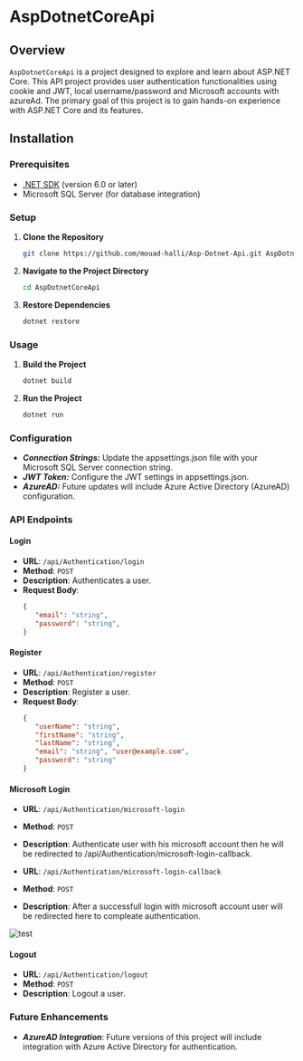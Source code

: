 # AspDotnetCoreApi

## Overview

`AspDotnetCoreApi` is a project designed to explore and learn about ASP.NET Core. This API project provides user authentication functionalities using cookie and JWT, local username/password and Microsoft accounts with azureAd. The primary goal of this project is to gain hands-on experience with ASP.NET Core and its features.

## Installation

### Prerequisites

- [.NET SDK](https://dotnet.microsoft.com/download) (version 6.0 or later)
- Microsoft SQL Server (for database integration)

### Setup

1. **Clone the Repository**

   ```bash
   git clone https://github.com/mouad-halli/Asp-Dotnet-Api.git AspDotnetCoreApi
   ```

2. **Navigate to the Project Directory**

   ```bash
   cd AspDotnetCoreApi
   ```
   
4. **Restore Dependencies**

    ```bash
    dotnet restore
    ```
    
### Usage

1. **Build the Project**

   ```bash
   dotnet build
   ```

2. **Run the Project**

   ```bash
   dotnet run
   ```

### Configuration

- ***Connection Strings:*** Update the appsettings.json file with your Microsoft SQL Server connection string.
- ***JWT Token:*** Configure the JWT settings in appsettings.json.
- ***AzureAD:*** Future updates will include Azure Active Directory (AzureAD) configuration.

### API Endpoints

#### Login

- **URL**: `/api/Authentication/login`
- **Method**: `POST`
- **Description**: Authenticates a user.
- **Request Body**:
  ```json
  {
     "email": "string",
     "password": "string",
  }

#### Register

- **URL**: `/api/Authentication/register`
- **Method**: `POST`
- **Description**: Register a user.
- **Request Body**:
  ```json
  {
     "userName": "string",
     "firstName": "string",
     "lastName": "string",
     "email": "string", "user@example.com",
     "password": "string"
  }

#### Microsoft Login

- **URL**: `/api/Authentication/microsoft-login`
- **Method**: `POST`
- **Description**: Authenticate user with his microsoft account then he will be redirected to /api/Authentication/microsoft-login-callback.

- **URL**: `/api/Authentication/microsoft-login-callback`
- **Method**: `POST`
- **Description**: After a successfull login with microsoft account user will be redirected here to compleate authentication.

![test](https://github.com/mouad-halli/AspDotnetCore-Api/raw/main/readMeImgs/AzureAd%20OAuth2%20diagram.png)
  
#### Logout

- **URL**: `/api/Authentication/logout`
- **Method**: `POST`
- **Description**: Logout a user.

### Future Enhancements

- ***AzureAD Integration***: Future versions of this project will include integration with Azure Active Directory for authentication.




  
